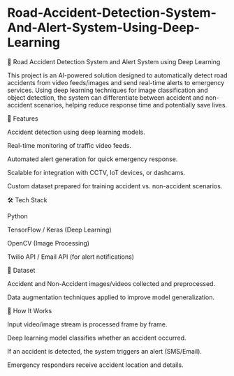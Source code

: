 # Road-Accident-Detection-System-And-Alert-System-Using-Deep-Learning

🚗 Road Accident Detection System and Alert System using Deep Learning

This project is an AI-powered solution designed to automatically detect road accidents from video feeds/images and send real-time alerts to emergency services. Using deep learning techniques for image classification and object detection, the system can differentiate between accident and non-accident scenarios, helping reduce response time and potentially save lives.

🔑 Features

Accident detection using deep learning models.

Real-time monitoring of traffic video feeds.

Automated alert generation for quick emergency response.

Scalable for integration with CCTV, IoT devices, or dashcams.

Custom dataset prepared for training accident vs. non-accident scenarios.

🛠️ Tech Stack

Python

TensorFlow / Keras (Deep Learning)

OpenCV (Image Processing)


Twilio API / Email API (for alert notifications)

📂 Dataset

Accident and Non-Accident images/videos collected and preprocessed.

Data augmentation techniques applied to improve model generalization.

🚀 How It Works

Input video/image stream is processed frame by frame.

Deep learning model classifies whether an accident occurred.

If an accident is detected, the system triggers an alert (SMS/Email).

Emergency responders receive accident location and details.
